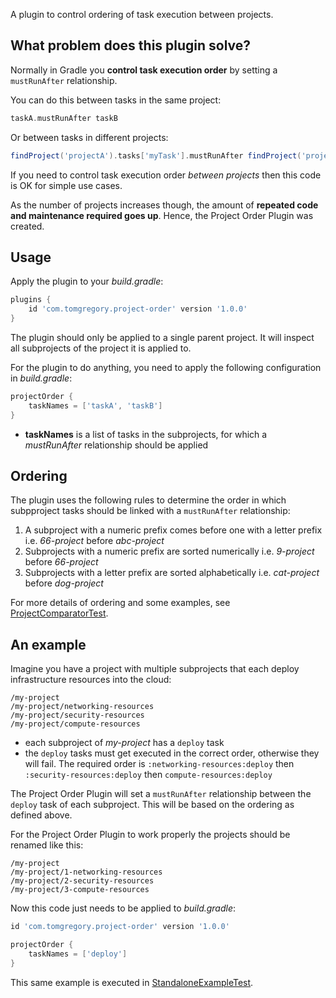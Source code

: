 A plugin to control ordering of task execution between projects.

## What problem does this plugin solve?

Normally in Gradle you **control task execution order** by setting a `mustRunAfter` relationship. 

You can do this between tasks in the same project:

```groovy
taskA.mustRunAfter taskB
```

 Or between tasks in different projects:

```groovy
findProject('projectA').tasks['myTask'].mustRunAfter findProject('projectB').tasks['myTask']
```

If you need to control task execution order *between projects* then this code is OK for simple use cases.

As the number of projects increases though, the amount of **repeated code and maintenance required goes up**. Hence, the Project Order Plugin was created. 

## Usage

Apply the plugin to your *build.gradle*:
```groovy
plugins {
    id 'com.tomgregory.project-order' version '1.0.0'
}
```
The plugin should only be applied to a single parent project. It will inspect all subprojects of the project it is applied to.

For the plugin to do anything, you need to apply the following configuration in *build.gradle*:

```groovy
projectOrder {
    taskNames = ['taskA', 'taskB']
}
```
* **taskNames** is a list of tasks in the subprojects, for which a *mustRunAfter* relationship should be applied

## Ordering

The plugin uses the following rules to determine the order in which subpproject tasks should be linked with a `mustRunAfter` relationship:
1. A subproject with a numeric prefix comes before one with a letter prefix i.e. *66-project* before *abc-project*
1. Subprojects with a numeric prefix are sorted numerically i.e. *9-project* before *66-project*
1. Subprojects with a letter prefix are sorted alphabetically i.e. *cat-project* before *dog-project*

For more details of ordering and some examples, see [ProjectComparatorTest](src/test/groovy/com/tomgregory/plugins/projectorder/ProjectComparatorTest.groovy).

## An example

Imagine you have a project with multiple subprojects that each deploy infrastructure resources into the cloud:
```
/my-project
/my-project/networking-resources
/my-project/security-resources
/my-project/compute-resources
```
* each subproject of *my-project* has a `deploy` task
* the `deploy` tasks must get executed in the correct order, otherwise they will fail. The required order is
`:networking-resources:deploy` then `:security-resources:deploy` then `compute-resources:deploy`  

The Project Order Plugin will set a `mustRunAfter` relationship between the `deploy` task of each subproject. This will be based
on the ordering as defined above.

For the Project Order Plugin to work properly the projects should be renamed like this:
```
/my-project
/my-project/1-networking-resources
/my-project/2-security-resources
/my-project/3-compute-resources
```

Now this code just needs to be applied to *build.gradle*:
```groovy
id 'com.tomgregory.project-order' version '1.0.0'

projectOrder {
    taskNames = ['deploy']
}
```

This same example is executed in [StandaloneExampleTest](src/test/groovy/com/tomgregory/plugins/projectorder/StandaloneExampleTest.groovy).